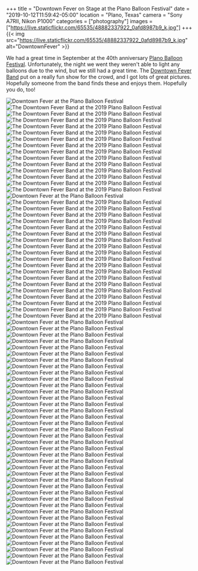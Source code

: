 +++
title = "Downtown Fever on Stage at the Plano Balloon Festival"
date = "2019-10-12T11:59:42-05:00"
location = "Plano, Texas"
camera = "Sony A7RII, Nikon P1000"
categories = ["photography"]
images = ["https://live.staticflickr.com/65535/48882337922_0afd8987b9_k.jpg"]
+++
{{< img src="https://live.staticflickr.com/65535/48882337922_0afd8987b9_k.jpg" alt="DowntownFever" >}}
<!--more-->
We had a great time in September at the 40th anniversary [Plano Balloon Festival](https://www.planoballoonfest.org). Unfortunately, the night we went they weren't able to light any balloons due to the wind, but we still had a great time. The [Downtown Fever Band](https://ecbands.com/downtown-fever/) put on a really fun show for the crowd, and I got lots of great pictures. Hopefully someone from the band finds these and enjoys them. Hopefully you do, too! 

<div id="gallery">
		<img alt="Downtown Fever at the Plano Balloon Festival" src="https://live.staticflickr.com/65535/48882291127_de064b9b02.jpg"
			data-image="https://live.staticflickr.com/65535/48882291127_6ebfcd6e4c_k.jpg">
		<img alt="The Downtown Fever Band at the 2019 Plano Balloon Festival" src="https://live.staticflickr.com/65535/48881539348_d2125fdc19.jpg"
			data-image="https://live.staticflickr.com/65535/48881539348_9b03f74b8f_k.jpg">
		<img alt="The Downtown Fever Band at the 2019 Plano Balloon Festival" src="https://live.staticflickr.com/65535/48882194887_50f9e9d686.jpg"
			data-image="https://live.staticflickr.com/65535/48882194887_b470ef748f_k.jpg">
		<img alt="The Downtown Fever Band at the 2019 Plano Balloon Festival" src="https://live.staticflickr.com/65535/48882254842_21799486f1.jpg"
			data-image="https://live.staticflickr.com/65535/48882254842_30b19589e4_k.jpg">
		<img alt="The Downtown Fever Band at the 2019 Plano Balloon Festival" src="https://live.staticflickr.com/65535/48882225902_a42757b91e.jpg"
			data-image="https://live.staticflickr.com/65535/48882225902_0f08cfe769_k.jpg">
		<img alt="The Downtown Fever Band at the 2019 Plano Balloon Festival" src="https://live.staticflickr.com/65535/48882061501_2c835a08ef.jpg"
			data-image="https://live.staticflickr.com/65535/48882061501_26fd0fd887_k.jpg">
		<img alt="The Downtown Fever Band at the 2019 Plano Balloon Festival" src="https://live.staticflickr.com/65535/48882206607_eba6f7114e.jpg"
			data-image="https://live.staticflickr.com/65535/48882206607_6fb762b244_k.jpg">
		<img alt="The Downtown Fever Band at the 2019 Plano Balloon Festival" src="https://live.staticflickr.com/65535/48881503548_963f76a5f0.jpg"
			data-image="https://live.staticflickr.com/65535/48881503548_7cf45c5496_k.jpg">
		<img alt="The Downtown Fever Band at the 2019 Plano Balloon Festival" src="https://live.staticflickr.com/65535/48881498488_c2898de917.jpg"
			data-image="https://live.staticflickr.com/65535/48881498488_f59323c078_k.jpg">
		<img alt="The Downtown Fever Band at the 2019 Plano Balloon Festival" src="https://live.staticflickr.com/65535/48881521478_39a94e180b.jpg"
			data-image="https://live.staticflickr.com/65535/48881521478_3589304c57_k.jpg">
		<img alt="The Downtown Fever Band at the 2019 Plano Balloon Festival" src="https://live.staticflickr.com/65535/48881483033_3fb8ec7670.jpg"
			data-image="https://live.staticflickr.com/65535/48881483033_e06b1eab7e_k.jpg">
		<img alt="The Downtown Fever Band at the 2019 Plano Balloon Festival" src="https://live.staticflickr.com/65535/48882024301_41fd19d6c5.jpg"
			data-image="https://live.staticflickr.com/65535/48882024301_253a0966a7_k.jpg">
		<img alt="The Downtown Fever Band at the 2019 Plano Balloon Festival" src="https://live.staticflickr.com/65535/48882042741_7c7cb21a81.jpg"
			data-image="https://live.staticflickr.com/65535/48882042741_1e842ae3ab_k.jpg">
		<img alt="The Downtown Fever Band at the 2019 Plano Balloon Festival" src="https://live.staticflickr.com/65535/48881524393_8d8f9e90bb.jpg"
			data-image="https://live.staticflickr.com/65535/48881524393_9015f5becb_k.jpg">
		<img alt="The Downtown Fever Band at the 2019 Plano Balloon Festival" src="https://live.staticflickr.com/65535/48882055076_22b075a6e1.jpg"
			data-image="https://live.staticflickr.com/65535/48882055076_5bbfb52049_k.jpg">
		<img alt="Downtown Fever at the Plano Balloon Festival" src="https://live.staticflickr.com/65535/48882114776_7594131357.jpg"
			data-image="https://live.staticflickr.com/65535/48882114776_a349be9b37_k.jpg">
		<img alt="The Downtown Fever Band at the 2019 Plano Balloon Festival" src="https://live.staticflickr.com/65535/48881533863_68d3c3b1da.jpg"
			data-image="https://live.staticflickr.com/65535/48881533863_36f289005e_k.jpg">
		<img alt="The Downtown Fever Band at the 2019 Plano Balloon Festival" src="https://live.staticflickr.com/65535/48882232152_e890ed550f.jpg"
			data-image="https://live.staticflickr.com/65535/48882232152_78801125b6_k.jpg">
		<img alt="The Downtown Fever Band at the 2019 Plano Balloon Festival" src="https://live.staticflickr.com/65535/48882041301_cf63787f2b.jpg"
			data-image="https://live.staticflickr.com/65535/48882041301_c4cc6bec54_k.jpg">
		<img alt="The Downtown Fever Band at the 2019 Plano Balloon Festival" src="https://live.staticflickr.com/65535/48882017736_b2a6b332e3.jpg"
			data-image="https://live.staticflickr.com/65535/48882017736_948132e988_k.jpg">
		<img alt="The Downtown Fever Band at the 2019 Plano Balloon Festival" src="https://live.staticflickr.com/65535/48881481793_115fe94bc6.jpg"
			data-image="https://live.staticflickr.com/65535/48881481793_e27e599c9a_k.jpg">
		<img alt="The Downtown Fever Band at the 2019 Plano Balloon Festival" src="https://live.staticflickr.com/65535/48882212177_a7571915ef.jpg"
			data-image="https://live.staticflickr.com/65535/48882212177_d7a0c64c83_k.jpg">
		<img alt="The Downtown Fever Band at the 2019 Plano Balloon Festival" src="https://live.staticflickr.com/65535/48881486008_77246eeb4a.jpg"
			data-image="https://live.staticflickr.com/65535/48881486008_22503c1f80_k.jpg">
		<img alt="The Downtown Fever Band at the 2019 Plano Balloon Festival" src="https://live.staticflickr.com/65535/48881481118_bbd8021327.jpg"
			data-image="https://live.staticflickr.com/65535/48881481118_f9f13905f4_k.jpg">
		<img alt="The Downtown Fever Band at the 2019 Plano Balloon Festival" src="https://live.staticflickr.com/65535/48882030421_6087eac3fa.jpg"
			data-image="https://live.staticflickr.com/65535/48882030421_4661a4c234_k.jpg">
		<img alt="The Downtown Fever Band at the 2019 Plano Balloon Festival" src="https://live.staticflickr.com/65535/48882204027_40706f8543.jpg"
			data-image="https://live.staticflickr.com/65535/48882204027_82cfba0d21_k.jpg">
		<img alt="The Downtown Fever Band at the 2019 Plano Balloon Festival" src="https://live.staticflickr.com/65535/48882065981_94dd13354f.jpg"
			data-image="https://live.staticflickr.com/65535/48882065981_92d4d0cc0c_k.jpg">
		<img alt="The Downtown Fever Band at the 2019 Plano Balloon Festival" src="https://live.staticflickr.com/65535/48882058936_560b54fdb8.jpg"
			data-image="https://live.staticflickr.com/65535/48882058936_42f58ed3d7_k.jpg">
		<img alt="The Downtown Fever Band at the 2019 Plano Balloon Festival" src="https://live.staticflickr.com/65535/48881466618_aa2f4630b4.jpg"
			data-image="https://live.staticflickr.com/65535/48881466618_a9a9120a97_k.jpg">
		<img alt="The Downtown Fever Band at the 2019 Plano Balloon Festival" src="https://live.staticflickr.com/65535/48882184902_0db0096553.jpg"
			data-image="https://live.staticflickr.com/65535/48882184902_99745c0d77_k.jpg">
		<img alt="The Downtown Fever Band at the 2019 Plano Balloon Festival" src="https://live.staticflickr.com/65535/48882013896_0606cc496a.jpg"
			data-image="https://live.staticflickr.com/65535/48882013896_2dc549a151_k.jpg">
		<img alt="The Downtown Fever Band at the 2019 Plano Balloon Festival" src="https://live.staticflickr.com/65535/48882192952_2c720e36fa.jpg"
			data-image="https://live.staticflickr.com/65535/48882192952_c3f0159de4_k.jpg">
		<img alt="The Downtown Fever Band at the 2019 Plano Balloon Festival" src="https://live.staticflickr.com/65535/48882191542_09481c2eb8.jpg"
			data-image="https://live.staticflickr.com/65535/48882191542_b02c2d51ab_k.jpg">
		<img alt="The Downtown Fever Band at the 2019 Plano Balloon Festival" src="https://live.staticflickr.com/65535/48882058266_556f1f091c.jpg"
			data-image="https://live.staticflickr.com/65535/48882058266_76c88ac9a8_k.jpg">
		<img alt="The Downtown Fever Band at the 2019 Plano Balloon Festival" src="https://live.staticflickr.com/65535/48882183832_2221eab36d.jpg"
			data-image="https://live.staticflickr.com/65535/48882183832_3a42bed3ff_k.jpg">
		<img alt="Downtown Fever at the Plano Balloon Festival" src="https://live.staticflickr.com/65535/48882311337_25d01e2b13.jpg"
			data-image="https://live.staticflickr.com/65535/48882311337_64e0c83ca2_k.jpg">
		<img alt="Downtown Fever at the Plano Balloon Festival" src="https://live.staticflickr.com/65535/48881610858_09ab029dc5.jpg"
			data-image="https://live.staticflickr.com/65535/48881610858_778aa59997_k.jpg">
		<img alt="Downtown Fever at the Plano Balloon Festival" src="https://live.staticflickr.com/65535/48881602628_6215581ba5.jpg"
			data-image="https://live.staticflickr.com/65535/48881602628_434ad60e80_k.jpg">
		<img alt="Downtown Fever at the Plano Balloon Festival" src="https://live.staticflickr.com/65535/48881614053_0aa8491c4b.jpg"
			data-image="https://live.staticflickr.com/65535/48881614053_2c7d20db2b_k.jpg">
		<img alt="Downtown Fever at the Plano Balloon Festival" src="https://live.staticflickr.com/65535/48882341312_a82fb879fd.jpg"
			data-image="https://live.staticflickr.com/65535/48882341312_47f7cbe86d_k.jpg">
		<img alt="Downtown Fever at the Plano Balloon Festival" src="https://live.staticflickr.com/65535/48882150561_5d2480393e.jpg"
			data-image="https://live.staticflickr.com/65535/48882150561_3707cc6566_k.jpg">
		<img alt="Downtown Fever at the Plano Balloon Festival" src="https://live.staticflickr.com/65535/48882337922_08964a65ec.jpg"
			data-image="https://live.staticflickr.com/65535/48882337922_0afd8987b9_k.jpg">
		<img alt="Downtown Fever at the Plano Balloon Festival" src="https://live.staticflickr.com/65535/48881590913_38c20441ed.jpg"
			data-image="https://live.staticflickr.com/65535/48881590913_181d4d2560_k.jpg">
		<img alt="Downtown Fever at the Plano Balloon Festival" src="https://live.staticflickr.com/65535/48882120891_ea836d27d9.jpg"
			data-image="https://live.staticflickr.com/65535/48882120891_58542bfbad_k.jpg">
		<img alt="Downtown Fever at the Plano Balloon Festival" src="https://live.staticflickr.com/65535/48881597253_c6dc286dd2.jpg"
			data-image="https://live.staticflickr.com/65535/48881597253_e3d02271c2_k.jpg">
		<img alt="Downtown Fever at the Plano Balloon Festival" src="https://live.staticflickr.com/65535/48882322732_6f4e609b90.jpg"
			data-image="https://live.staticflickr.com/65535/48882322732_852c10e3cf_k.jpg">
		<img alt="Downtown Fever at the Plano Balloon Festival" src="https://live.staticflickr.com/65535/48882129271_512a48395f.jpg"
			data-image="https://live.staticflickr.com/65535/48882129271_1df157f4f1_k.jpg">
		<img alt="Downtown Fever at the Plano Balloon Festival" src="https://live.staticflickr.com/65535/48882094401_d9f96f3914.jpg"
			data-image="https://live.staticflickr.com/65535/48882094401_18da9d7aaa_k.jpg">
		<img alt="Downtown Fever at the Plano Balloon Festival" src="https://live.staticflickr.com/65535/48882323592_e58ce59691.jpg"
			data-image="https://live.staticflickr.com/65535/48882323592_12f78d6753_k.jpg">
		<img alt="Downtown Fever at the Plano Balloon Festival" src="https://live.staticflickr.com/65535/48881580953_97ea9c6201.jpg"
			data-image="https://live.staticflickr.com/65535/48881580953_3235a7a6c2_k.jpg">
		<img alt="Downtown Fever at the Plano Balloon Festival" src="https://live.staticflickr.com/65535/48882121826_4174ca3254.jpg"
			data-image="https://live.staticflickr.com/65535/48882121826_2aa302c3f7_k.jpg">
		<img alt="Downtown Fever at the Plano Balloon Festival" src="https://live.staticflickr.com/65535/48882303397_a620a73be8.jpg"
			data-image="https://live.staticflickr.com/65535/48882303397_7baa92087e_k.jpg">
		<img alt="Downtown Fever at the Plano Balloon Festival" src="https://live.staticflickr.com/65535/48882128331_0c6099247b.jpg"
			data-image="https://live.staticflickr.com/65535/48882128331_2aecc46bf8_k.jpg">
		<img alt="Downtown Fever at the Plano Balloon Festival" src="https://live.staticflickr.com/65535/48881599558_741d980f61.jpg"
			data-image="https://live.staticflickr.com/65535/48881599558_b90840dea9_k.jpg">
		<img alt="Downtown Fever at the Plano Balloon Festival" src="https://live.staticflickr.com/65535/48882317577_9f850025fb.jpg"
			data-image="https://live.staticflickr.com/65535/48882317577_6a10e4060d_k.jpg">
		<img alt="Downtown Fever at the Plano Balloon Festival" src="https://live.staticflickr.com/65535/48882288182_79f32abe39.jpg"
			data-image="https://live.staticflickr.com/65535/48882288182_67f586e018_k.jpg">
		<img alt="Downtown Fever at the Plano Balloon Festival" src="https://live.staticflickr.com/65535/48882149951_3327641d2a.jpg"
			data-image="https://live.staticflickr.com/65535/48882149951_d60fd65e8e_k.jpg">
		<img alt="Downtown Fever at the Plano Balloon Festival" src="https://live.staticflickr.com/65535/48882152091_0f6d78dd99.jpg"
			data-image="https://live.staticflickr.com/65535/48882152091_957f1b7eb1_k.jpg">
		<img alt="Downtown Fever at the Plano Balloon Festival" src="https://live.staticflickr.com/65535/48882139386_b10b3d6fcf.jpg"
			data-image="https://live.staticflickr.com/65535/48882139386_1e852f453c_k.jpg">
		<img alt="Downtown Fever at the Plano Balloon Festival" src="https://live.staticflickr.com/65535/48881623663_55c27b55fe.jpg"
			data-image="https://live.staticflickr.com/65535/48881623663_0cd866d31f_k.jpg">
		<img alt="Downtown Fever at the Plano Balloon Festival" src="https://live.staticflickr.com/65535/48882312692_058325bac6.jpg"
			data-image="https://live.staticflickr.com/65535/48882312692_e356ef332e_k.jpg">
		<img alt="Downtown Fever at the Plano Balloon Festival" src="https://live.staticflickr.com/65535/48882147356_97a6bf6023.jpg"
			data-image="https://live.staticflickr.com/65535/48882147356_437b6e71a5_k.jpg">
		<img alt="Downtown Fever at the Plano Balloon Festival" src="https://live.staticflickr.com/65535/48882132651_72f448c915.jpg"
			data-image="https://live.staticflickr.com/65535/48882132651_865c5a316e_k.jpg">
		<img alt="Downtown Fever at the Plano Balloon Festival" src="https://live.staticflickr.com/65535/48882324772_fc07d963be.jpg"
			data-image="https://live.staticflickr.com/65535/48882324772_6e04be52e9_k.jpg">
		<img alt="Downtown Fever at the Plano Balloon Festival" src="https://live.staticflickr.com/65535/48882119821_327b66722b.jpg"
			data-image="https://live.staticflickr.com/65535/48882119821_2a285bd1fa_k.jpg">
		<img alt="Downtown Fever at the Plano Balloon Festival" src="https://live.staticflickr.com/65535/48881597923_c18db28d8e.jpg"
			data-image="https://live.staticflickr.com/65535/48881597923_0da432e35f_k.jpg">
		<img alt="Downtown Fever at the Plano Balloon Festival" src="https://live.staticflickr.com/65535/48882101516_a4a288f7e0.jpg"
			data-image="https://live.staticflickr.com/65535/48882101516_a187899ab0_k.jpg">
		<img alt="Downtown Fever at the Plano Balloon Festival" src="https://live.staticflickr.com/65535/48881615683_a28ebac179.jpg"
			data-image="https://live.staticflickr.com/65535/48881615683_3b42abda4d_k.jpg">
		<img alt="Downtown Fever at the Plano Balloon Festival" src="https://live.staticflickr.com/65535/48882292142_424c1bcaca.jpg"
			data-image="https://live.staticflickr.com/65535/48882292142_f4f2998b00_k.jpg">
		<img alt="Downtown Fever at the Plano Balloon Festival" src="https://live.staticflickr.com/65535/48882138311_20928b505d.jpg"
			data-image="https://live.staticflickr.com/65535/48882138311_1c2110da69_k.jpg">
		<img alt="Downtown Fever at the Plano Balloon Festival" src="https://live.staticflickr.com/65535/48882331612_6785634fa5.jpg"
			data-image="https://live.staticflickr.com/65535/48882331612_da81b6ef46_k.jpg">
		<img alt="Downtown Fever at the Plano Balloon Festival" src="https://live.staticflickr.com/65535/48882305152_0156b7b93b.jpg"
			data-image="https://live.staticflickr.com/65535/48882305152_437a75e1d9_k.jpg">
		<img alt="Downtown Fever at the Plano Balloon Festival" src="https://live.staticflickr.com/65535/48882325487_26644759a9.jpg"
			data-image="https://live.staticflickr.com/65535/48882325487_df0d84ed31_k.jpg">
		<img alt="Downtown Fever at the Plano Balloon Festival" src="https://live.staticflickr.com/65535/48882341777_89847d6ee7.jpg"
			data-image="https://live.staticflickr.com/65535/48882341777_f5bdb7e819_k.jpg">
</div>
